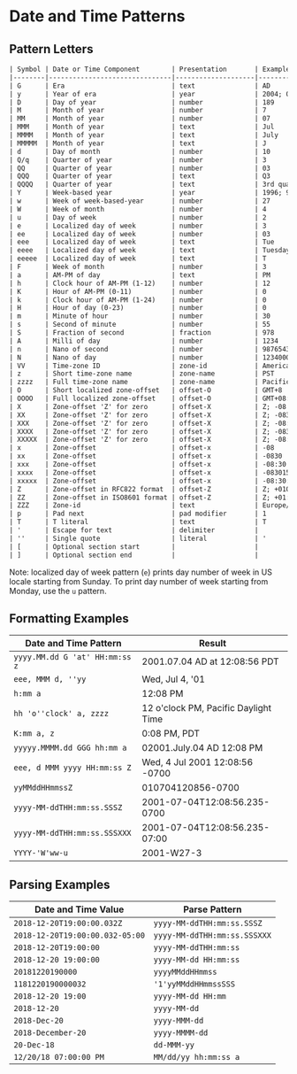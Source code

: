 # Date and Time Patterns

## Pattern Letters

```txt
| Symbol | Date or Time Component        | Presentation       | Examples                                       |
|--------|-------------------------------|--------------------|------------------------------------------------|
| G      | Era                           | text               | AD                                             |
| y      | Year of era                   | year               | 2004; 04                                       |
| D      | Day of year                   | number             | 189                                            |
| M      | Month of year                 | number             | 7                                              |
| MM     | Month of year                 | number             | 07                                             |
| MMM    | Month of year                 | text               | Jul                                            |
| MMMM   | Month of year                 | text               | July                                           |
| MMMMM  | Month of year                 | text               | J                                              |
| d      | Day of month                  | number             | 10                                             |
| Q/q    | Quarter of year               | number             | 3                                              |
| QQ     | Quarter of year               | number             | 03                                             |
| QQQ    | Quarter of year               | text               | Q3                                             |
| QQQQ   | Quarter of year               | text               | 3rd quarter                                    |
| Y      | Week-based year               | year               | 1996; 96                                       |
| w      | Week of week-based-year       | number             | 27                                             |
| W      | Week of month                 | number             | 4                                              |
| u      | Day of week                   | number             | 2                                              |
| e      | Localized day of week         | number             | 3                                              |
| ee     | Localized day of week         | number             | 03                                             |
| eee    | Localized day of week         | text               | Tue                                            |
| eeee   | Localized day of week         | text               | Tuesday                                        |
| eeeee  | Localized day of week         | text               | T                                              |
| F      | Week of month                 | number             | 3                                              |
| a      | AM-PM of day                  | text               | PM                                             |
| h      | Clock hour of AM-PM (1-12)    | number             | 12                                             |
| K      | Hour of AM-PM (0-11)          | number             | 0                                              |
| k      | Clock hour of AM-PM (1-24)    | number             | 0                                              |
| H      | Hour of day (0-23)            | number             | 0                                              |
| m      | Minute of hour                | number             | 30                                             |
| s      | Second of minute              | number             | 55                                             |
| S      | Fraction of second            | fraction           | 978                                            |
| A      | Milli of day                  | number             | 1234                                           |
| n      | Nano of second                | number             | 987654321                                      |
| N      | Nano of day                   | number             | 1234000000                                     |
| VV     | Time-zone ID                  | zone-id            | America/Los_Angeles; Z; -08:30                 |
| z      | Short time-zone name          | zone-name          | PST                                            |
| zzzz   | Full time-zone name           | zone-name          | Pacific Standard Time; PST                     |
| O      | Short localized zone-offset   | offset-O           | GMT+8                                          |
| OOOO   | Full localized zone-offset    | offset-O           | GMT+08:00; UTC-08:00                           |
| X      | Zone-offset 'Z' for zero      | offset-X           | Z; -08                                         |
| XX     | Zone-offset 'Z' for zero      | offset-X           | Z; -0830                                       |
| XXX    | Zone-offset 'Z' for zero      | offset-X           | Z; -08:30                                      |
| XXXX   | Zone-offset 'Z' for zero      | offset-X           | Z; -083015                                     |
| XXXXX  | Zone-offset 'Z' for zero      | offset-X           | Z; -08:30:15                                   |
| x      | Zone-offset                   | offset-x           | -08                                            |
| xx     | Zone-offset                   | offset-x           | -0830                                          |
| xxx    | Zone-offset                   | offset-x           | -08:30                                         |
| xxxx   | Zone-offset                   | offset-x           | -083015                                        |
| xxxxx  | Zone-offset                   | offset-x           | -08:30:15                                      |
| Z      | Zone-offset in RFC822 format  | offset-Z           | Z; +0100 (same as XX)                          |
| ZZ     | Zone-offset in ISO8601 format | offset-Z           | Z; +01:00 (same as XXX)                        |
| ZZZ    | Zone-id                       | text               | Europe/Berlin (same as VV)                     |
| p      | Pad next                      | pad modifier       | 1                                              |
| T      | T literal                     | text               | T                                              |
| '      | Escape for text               | delimiter          |                                                |
| ''     | Single quote                  | literal            | '                                              |
| [      | Optional section start        |                    |                                                |
| ]      | Optional section end          |                    |                                                |
```

Note: localized day of week pattern (`e`) prints day number of week in US locale starting from Sunday.
To print day number of week starting from Monday, use the `u` pattern.

## Formatting Examples

| Date and Time Pattern          | Result                               |
|--------------------------------|--------------------------------------|
| `yyyy.MM.dd G 'at' HH:mm:ss z` | 2001.07.04 AD at 12:08:56 PDT        |
| `eee, MMM d, ''yy`             | Wed, Jul 4, '01                      |
| `h:mm a`                       | 12:08 PM                             |
| `hh 'o''clock' a, zzzz`        | 12 o'clock PM, Pacific Daylight Time |
| `K:mm a, z`                    | 0:08 PM, PDT                         |
| `yyyyy.MMMM.dd GGG hh:mm a`    | 02001.July.04 AD 12:08 PM            |
| `eee, d MMM yyyy HH:mm:ss Z`   | Wed, 4 Jul 2001 12:08:56 -0700       |
| `yyMMddHHmmssZ`                | 010704120856-0700                    |
| `yyyy-MM-ddTHH:mm:ss.SSSZ`     | 2001-07-04T12:08:56.235-0700         |
| `yyyy-MM-ddTHH:mm:ss.SSSXXX`   | 2001-07-04T12:08:56.235-07:00        |
| `YYYY-'W'ww-u`                 | 2001-W27-3                           |

## Parsing Examples

| Date and Time Value              | Parse Pattern                      |
|----------------------------------|------------------------------------|
| `2018-12-20T19:00:00.032Z`       | `yyyy-MM-ddTHH:mm:ss.SSSZ`         |
| `2018-12-20T19:00:00.032-05:00`  | `yyyy-MM-ddTHH:mm:ss.SSSXXX`       |
| `2018-12-20T19:00:00`            | `yyyy-MM-ddTHH:mm:ss`              |
| `2018-12-20 19:00:00`            | `yyyy-MM-dd HH:mm:ss`              |
| `20181220190000`                 | `yyyyMMddHHmmss`                   |
| `1181220190000032`               | `'1'yyMMddHHmmssSSS`               |
| `2018-12-20 19:00`               | `yyyy-MM-dd HH:mm`                 |
| `2018-12-20`                     | `yyyy-MM-dd`                       |
| `2018-Dec-20`                    | `yyyy-MMM-dd`                      |
| `2018-December-20`               | `yyyy-MMMM-dd`                     |
| `20-Dec-18`                      | `dd-MMM-yy`                       |
| `12/20/18 07:00:00 PM`           | `MM/dd/yy hh:mm:ss a`              |